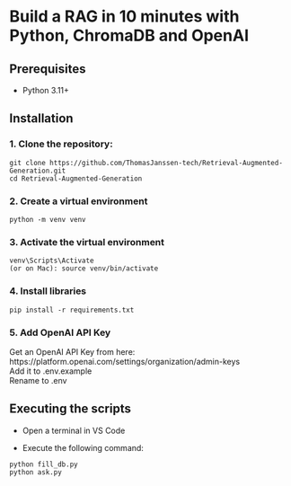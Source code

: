 <h1>Build a RAG in 10 minutes with Python, ChromaDB and OpenAI</h1>

<h2>Prerequisites</h2>
<ul>
  <li>Python 3.11+</li>
</ul>

<h2>Installation</h2>
<h3>1. Clone the repository:</h3>

```
git clone https://github.com/ThomasJanssen-tech/Retrieval-Augmented-Generation.git
cd Retrieval-Augmented-Generation
```

<h3>2. Create a virtual environment</h3>

```
python -m venv venv
```

<h3>3. Activate the virtual environment</h3>

```
venv\Scripts\Activate
(or on Mac): source venv/bin/activate
```

<h3>4. Install libraries</h3>

```
pip install -r requirements.txt
```

<h3>5. Add OpenAI API Key</h3>
Get an OpenAI API Key from here: https://platform.openai.com/settings/organization/admin-keys<BR>
Add it to .env.example<BR>
Rename to .env<BR>

<h2>Executing the scripts</h2>

- Open a terminal in VS Code

- Execute the following command:

```
python fill_db.py
python ask.py
```
